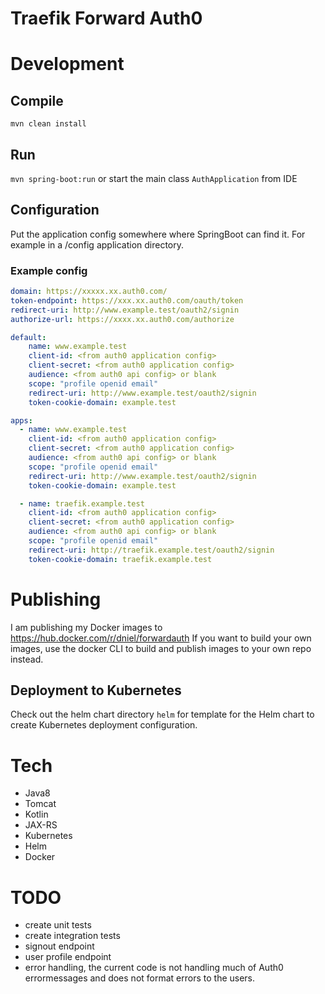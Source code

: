 # Traefik Forward Auth0

# Development

## Compile
`mvn clean install`

## Run
`mvn spring-boot:run` or start the main class `AuthApplication` from IDE

## Configuration
Put the application config somewhere where SpringBoot can find it. 
For example in a /config application directory.

### Example config
```yaml
domain: https://xxxxx.xx.auth0.com/
token-endpoint: https://xxx.xx.auth0.com/oauth/token
redirect-uri: http://www.example.test/oauth2/signin
authorize-url: https://xxxx.xx.auth0.com/authorize

default:
    name: www.example.test
    client-id: <from auth0 application config>
    client-secret: <from auth0 application config>
    audience: <from auth0 api config> or blank
    scope: "profile openid email"
    redirect-uri: http://www.example.test/oauth2/signin
    token-cookie-domain: example.test

apps:
  - name: www.example.test
    client-id: <from auth0 application config>
    client-secret: <from auth0 application config>
    audience: <from auth0 api config> or blank
    scope: "profile openid email"
    redirect-uri: http://www.example.test/oauth2/signin
    token-cookie-domain: example.test

  - name: traefik.example.test
    client-id: <from auth0 application config>
    client-secret: <from auth0 application config>
    audience: <from auth0 api config> or blank
    scope: "profile openid email"
    redirect-uri: http://traefik.example.test/oauth2/signin
    token-cookie-domain: traefik.example.test
```

# Publishing
I am publishing my Docker images to https://hub.docker.com/r/dniel/forwardauth
If you want to build your own images, use the docker CLI to build and publish images to your own repo instead.

## Deployment to Kubernetes
Check out the helm chart directory `helm` for template for the Helm chart to create Kubernetes deployment configuration.

# Tech
- Java8
- Tomcat
- Kotlin
- JAX-RS
- Kubernetes
- Helm
- Docker

# TODO
- create unit tests
- create integration tests
- signout endpoint 
- user profile endpoint
- error handling, the current code is not handling much of Auth0 errormessages and does not format errors to the users.
